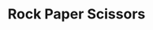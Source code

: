 ---
title : "Rock Paper Scissors"
description : "A multiplayer game of rock paper scissors with room and invite functionality"
image : "/images/projects/Rock-Paper-Scissors.webp"
link : "https://github.com/LorryGailius/Rock-Paper-Scissors"
tags : ["C#", "Blazor", "SignalR"]
---